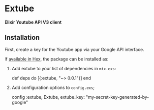 # Extube

**Elixir Youtube API V3 client**

## Installation

First, create a key for the Youtube app via your Google API interface.

If [available in Hex](https://hex.pm/docs/publish), the package can be installed as:

  1. Add extube to your list of dependencies in `mix.exs`:

        def deps do
          [{:extube, "~> 0.0.1"}]
        end

  2. Add configuration options to `config.exs`;

        config :extube, Extube,
          extube_key: "my-secret-key-generated-by-google"


